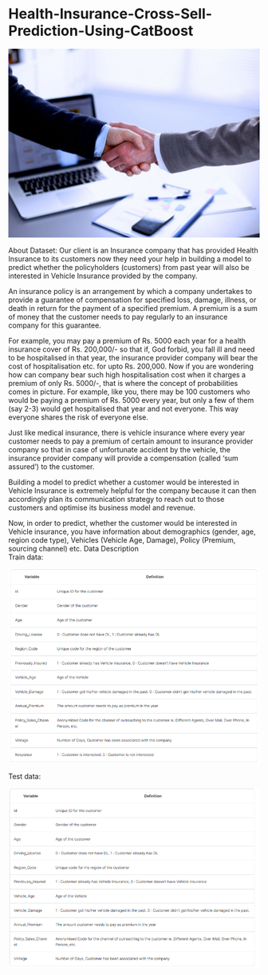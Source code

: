 # Health-Insurance-Cross-Sell-Prediction-Using-CatBoost
<div align="center">
<img src="https://github.com/Wade0125Studio/Health-Insurance-Cross-Sell-Prediction-Using-CatBoost/blob/main/shutterstock.jpg">
</div>


About Dataset:
Our client is an Insurance company that has provided Health Insurance to its customers now they need your help in building a model to predict whether the policyholders (customers) from past year will also be interested in Vehicle Insurance provided by the company.

An insurance policy is an arrangement by which a company undertakes to provide a guarantee of compensation for specified loss, damage, illness, or death in return for the payment of a specified premium. A premium is a sum of money that the customer needs to pay regularly to an insurance company for this guarantee.

For example, you may pay a premium of Rs. 5000 each year for a health insurance cover of Rs. 200,000/- so that if, God forbid, you fall ill and need to be hospitalised in that year, the insurance provider company will bear the cost of hospitalisation etc. for upto Rs. 200,000. Now if you are wondering how can company bear such high hospitalisation cost when it charges a premium of only Rs. 5000/-, that is where the concept of probabilities comes in picture. For example, like you, there may be 100 customers who would be paying a premium of Rs. 5000 every year, but only a few of them (say 2-3) would get hospitalised that year and not everyone. This way everyone shares the risk of everyone else.

Just like medical insurance, there is vehicle insurance where every year customer needs to pay a premium of certain amount to insurance provider company so that in case of unfortunate accident by the vehicle, the insurance provider company will provide a compensation (called ‘sum assured’) to the customer.

Building a model to predict whether a customer would be interested in Vehicle Insurance is extremely helpful for the company because it can then accordingly plan its communication strategy to reach out to those customers and optimise its business model and revenue.

Now, in order to predict, whether the customer would be interested in Vehicle insurance, you have information about demographics (gender, age, region code type), Vehicles (Vehicle Age, Damage), Policy (Premium, sourcing channel) etc.
Data Description</br>
Train data:
<div align="center">
<img src="https://github.com/Wade0125Studio/Health-Insurance-Cross-Sell-Prediction-Using-CatBoost/blob/main/data1.png">
</div>

Test data:
<div align="center">
<img src="https://github.com/Wade0125Studio/Health-Insurance-Cross-Sell-Prediction-Using-CatBoost/blob/main/data2.png">
</div>